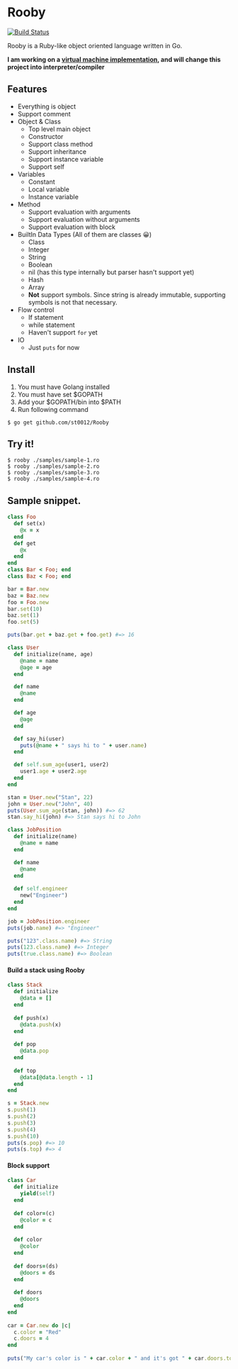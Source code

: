 # Rooby

[![Build Status](https://travis-ci.org/st0012/Rooby.svg?branch=master)](https://travis-ci.org/st0012/Rooby)

Rooby is a Ruby-like object oriented language written in Go.

**I am working on a [virtual machine implementation](https://github.com/st0012/GVM), and will change this project into interpreter/compiler**


## Features
- Everything is object
- Support comment
- Object & Class
    - Top level main object
    - Constructor
    - Support class method
    - Support inheritance
    - Support instance variable
    - Support self
- Variables
    - Constant
    - Local variable
    - Instance variable
- Method
    - Support evaluation with arguments
    - Support evaluation without arguments
    - Support evaluation with block
- BuiltIn Data Types (All of them are classes 😀)
    - Class
    - Integer
    - String
    - Boolean
    - nil (has this type internally but parser hasn't support yet)
    - Hash
    - Array
    - **Not** support symbols. Since string is already immutable, supporting symbols is not that necessary.
- Flow control
    - If statement
    - while statement
    - Haven't support `for` yet
- IO
    - Just `puts` for now

## Install

1. You must have Golang installed
2. You must have set $GOPATH
3. Add your $GOPATH/bin into $PATH
4. Run following command 

```
$ go get github.com/st0012/Rooby
```

## Try it!
```
$ rooby ./samples/sample-1.ro
$ rooby ./samples/sample-2.ro
$ rooby ./samples/sample-3.ro
$ rooby ./samples/sample-4.ro
```

##  Sample snippet.
```ruby
class Foo
  def set(x)
    @x = x
  end
  def get
    @x
  end
end
class Bar < Foo; end
class Baz < Foo; end

bar = Bar.new
baz = Baz.new
foo = Foo.new
bar.set(10)
baz.set(1)
foo.set(5)

puts(bar.get + baz.get + foo.get) #=> 16
```

```ruby
class User
  def initialize(name, age)
    @name = name
    @age = age
  end

  def name
    @name
  end

  def age
    @age
  end

  def say_hi(user)
    puts(@name + " says hi to " + user.name)
  end

  def self.sum_age(user1, user2)
    user1.age + user2.age
  end
end

stan = User.new("Stan", 22)
john = User.new("John", 40)
puts(User.sum_age(stan, john)) #=> 62
stan.say_hi(john) #=> Stan says hi to John
```

```ruby
class JobPosition
  def initialize(name)
    @name = name
  end

  def name
    @name
  end
    
  def self.engineer
    new("Engineer")
  end
end

job = JobPosition.engineer
puts(job.name) #=> "Engineer"
```


```ruby
puts("123".class.name) #=> String
puts(123.class.name) #=> Integer
puts(true.class.name) #=> Boolean
```

#### Build a stack using Rooby

```ruby
class Stack
  def initialize
    @data = []
  end
    
  def push(x)
    @data.push(x)
  end
    
  def pop
    @data.pop
  end
    
  def top
    @data[@data.length - 1]
  end
end

s = Stack.new
s.push(1)
s.push(2)
s.push(3)
s.push(4)
s.push(10)
puts(s.pop) #=> 10
puts(s.top) #=> 4
```

#### Block support

```ruby
class Car
  def initialize
    yield(self)
  end
  
  def color=(c)
    @color = c
  end
  
  def color
    @color
  end
  
  def doors=(ds)
    @doors = ds
  end
  
  def doors
    @doors
  end
end
 
car = Car.new do |c|
  c.color = "Red"
  c.doors = 4
end
 
puts("My car's color is " + car.color + " and it's got " + car.doors.to_s + " doors.")

```
